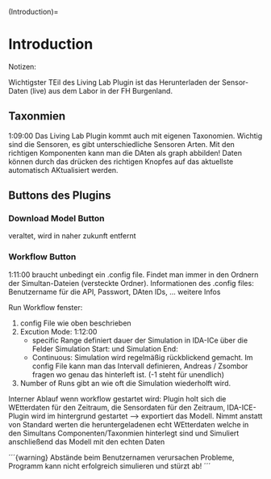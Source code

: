 (Introduction)=

# Introduction

Notizen:

Wichtigster TEil des Living Lab Plugin ist das Herunterladen der Sensor-Daten (live) aus dem Labor in der FH Burgenland.

## Taxonmien

1:09:00 Das Living Lab Plugin kommt auch mit eigenen Taxonomien. Wichtig sind die Sensoren, es gibt unterschiedliche Sensoren Arten. Mit den richtigen Komponenten kann man die DAten als graph abbilden! Daten können durch das drücken des richtigen Knopfes auf das aktuellste automatisch AKtualisiert werden. 

## Buttons des Plugins

### Download Model Button

veraltet, wird in naher zukunft entfernt

### Workflow Button

1:11:00 braucht unbedingt ein .config file. Findet man immer in den Ordnern der Simultan-Dateien (versteckte Ordner). Informationen des .config files: Benutzername für die API, Passwort, DAten IDs, ... weitere Infos

Run Workflow fenster: 
1. config File wie oben beschrieben
2. Excution Mode: 1:12:00
    - specific Range definiert dauer der Simulation in IDA-ICe über die Felder Simulation Start: und Simulation End:
    - Continuous: Simulation wird regelmäßig rückblickend gemacht. Im config File kann man das Intervall definieren, Andreas / Zsombor fragen wo genau das hinterleft ist. (-1 steht für unendlich) 
3. Number of Runs gibt an wie oft die Simulation wiederholft wird.

Interner Ablauf wenn workflow gestartet wird: Plugin holt sich die WEtterdaten für den Zeitraum, die Sensordaten für den Zeitraum, IDA-ICE-Plugin wird im hintergrund gestartet --> exportiert das Modell. Nimmt anstatt von Standard werten die heruntergeladenen echt WEtterdaten welche in den Simultans Componenten/Taxonmien hinterlegt sind und Simuliert anschließend das Modell mit den echten Daten

´´´{warning}
Abstände beim Benutzernamen verursachen Probleme, Programm kann nicht erfolgreich simulieren und stürzt ab!
´´´ 